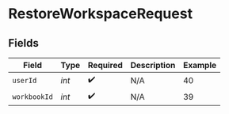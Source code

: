 # RestoreWorkspaceRequest


## Fields

| Field              | Type               | Required           | Description        | Example            |
| ------------------ | ------------------ | ------------------ | ------------------ | ------------------ |
| `userId`           | *int*              | :heavy_check_mark: | N/A                | 40                 |
| `workbookId`       | *int*              | :heavy_check_mark: | N/A                | 39                 |